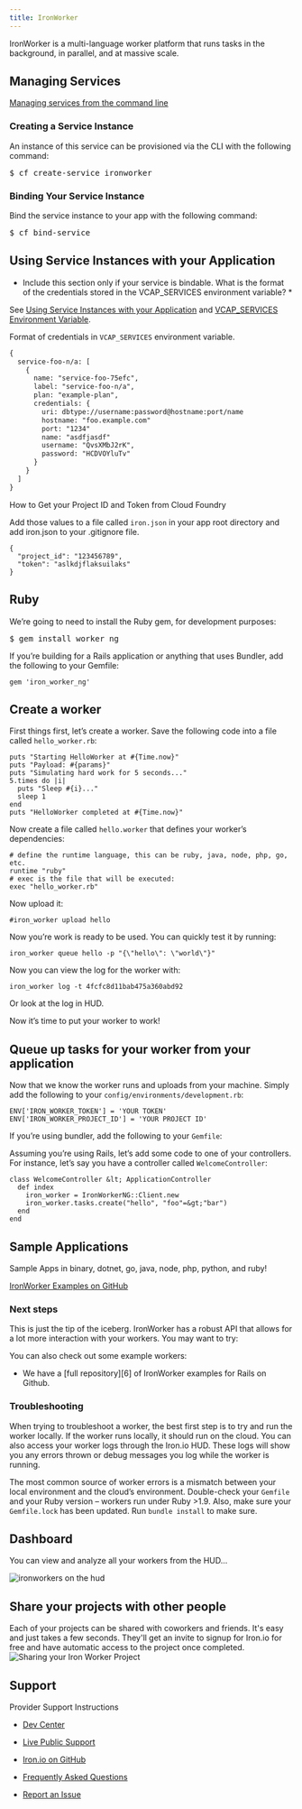 ```yaml
---
title: IronWorker
---
```


IronWorker is a multi-language worker platform that runs tasks in the background, in parallel, and at massive scale.

## <a id='managing'></a>Managing Services ##

[Managing services from the command line](../../../devguide/services/managing-services.html)

### Creating a Service Instance ##

An instance of this service can be provisioned via the CLI with the following command:

<pre class="terminal">
$ cf create-service ironworker
</pre>

### Binding Your Service Instance ##

Bind the service instance to your app with the following command:

<pre class="terminal">
$ cf bind-service
</pre>

## <a id='using'></a>Using Service Instances with your Application ##

* Include this section only if your service is bindable. What is the format of the credentials stored in the VCAP_SERVICES environment variable? *

See [Using Service Instances with your Application](../../../../devguide/services/adding-a-service.html#using) and [VCAP_SERVICES Environment Variable](../../../devguide/deploy-apps/environment-variable.html).

Format of credentials in `VCAP_SERVICES` environment variable.

~~~xml
{
  service-foo-n/a: [
    {
      name: "service-foo-75efc",
      label: "service-foo-n/a",
      plan: "example-plan",
      credentials: {
        uri: dbtype://username:password@hostname:port/name
        hostname: "foo.example.com"
        port: "1234"
        name: "asdfjasdf"
        username: "QvsXMbJ2rK",
        password: "HCDVOYluTv"
      }
    }
  ]
}
~~~

How to Get your Project ID and Token from Cloud Foundry

Add those values to a file called `iron.json` in your app root directory and add iron.json to your .gitignore file.

    {
      "project_id": "123456789",
      "token": "aslkdjflaksuilaks"
    }

## Ruby

We’re going to need to install the Ruby gem, for development purposes:

<pre class="terminal">
$ gem install worker_ng
</pre>

If you’re building for a Rails application or anything that uses Bundler, add the following to your Gemfile:

~~~
gem 'iron_worker_ng'
~~~

## Create a worker

First things first, let’s create a worker. Save the following code into a file called `hello_worker.rb`:

    puts "Starting HelloWorker at #{Time.now}"
    puts "Payload: #{params}"
    puts "Simulating hard work for 5 seconds..."
    5.times do |i|
      puts "Sleep #{i}..."
      sleep 1
    end
    puts "HelloWorker completed at #{Time.now}"

Now create a file called `hello.worker` that defines your worker’s dependencies:


    # define the runtime language, this can be ruby, java, node, php, go, etc.
    runtime "ruby"
    # exec is the file that will be executed:
    exec "hello_worker.rb"

Now upload it:

    #iron_worker upload hello

Now you’re work is ready to be used. You can quickly test it by running:


    iron_worker queue hello -p "{\"hello\": \"world\"}"

Now you can view the log for the worker with:


    iron_worker log -t 4fcfc8d11bab475a360abd92

Or look at the log in HUD.

Now it’s time to put your worker to work!

## Queue up tasks for your worker from your application

Now that we know the worker runs and uploads from your machine. Simply add the following to your `config/environments/development.rb`:


    ENV['IRON_WORKER_TOKEN'] = 'YOUR TOKEN'
    ENV['IRON_WORKER_PROJECT_ID'] = 'YOUR PROJECT ID'

If you’re using bundler, add the following to your `Gemfile`:

Assuming you’re using Rails, let’s add some code to one of your controllers. For instance, let’s say you have a controller called `WelcomeController`:


    class WelcomeController &lt; ApplicationController
      def index
        iron_worker = IronWorkerNG::Client.new
        iron_worker.tasks.create("hello", "foo"=&gt;"bar")
      end
    end


## <a id='sample-app'></a>Sample Applications ##

Sample Apps in binary, dotnet, go, java, node, php, python, and ruby!

[IronWorker Examples on GitHub](https://github.com/iron-io/iron_worker_examples)

### Next steps

This is just the tip of the iceberg. IronWorker has a robust API that allows for a lot more interaction with your workers. You may want to try:

You can also check out some example workers:

  * We have a [full repository][6] of IronWorker examples for Rails on Github.

### Troubleshooting

When trying to troubleshoot a worker, the best first step is to try and run the worker locally. If the worker runs locally, it should run on the cloud. You can also access your worker logs through the Iron.io HUD. These logs will show you any errors thrown or debug messages you log while the worker is running.

The most common source of worker errors is a mismatch between your local environment and the cloud’s environment. Double-check your `Gemfile` and your Ruby version – workers run under Ruby &gt;1.9. Also, make sure your `Gemfile.lock` has been updated. Run `bundle install` to make sure.

## <a id='dashboard'></a>Dashboard ##

You can view and analyze all your workers from the HUD...

![ironworkers on the hud][1]

## Share your projects with other people

Each of your projects can be shared with coworkers and friends. It's easy and just takes a few seconds. They'll get an invite to signup for Iron.io for free and have automatic access to the project once completed.
![Sharing your Iron Worker Project][2]

## <a id='support'></a>Support ##

Provider Support Instructions

- [Dev Center](http:www.dev.iron.io)
- [Live Public Support](http://get.iron.io/chat)
- [Iron.io on GitHub](https://github.com/iron-io)
- [Frequently Asked Questions](http://dev.iron.io/faq)
- [Report an Issue](https://github.com/iron-io/issues/issues)

  [1]: http://www.iron.io/assets/screenshots/home-scrnshot-worker-1.png
  [2]: https://d2oawfjgoy88bd.cloudfront.net/523a211b2cdcf276fb5dae02/523a211c2cdcf276fb5dae04/528be904888b9d471f460281.png?Expires=1384987278&Signature=Bt8WG1evom8MFsh1rLSWqF2KFBK1c6l4tGWjuaTRMbw~jvDYBQY6QvdyCKB29Q2TkjvIb0n5rX9XvWWTEti5MFCJYKHwpKdjcdePk9vv0OhBU0vRCdfwotpPNemnkfQ5DvBBJXb7FxH3cWbN~3TiZnlmB0gMXlbnDtciLoakbgjkALTZsy1nBrAapUQ6VQWqjA9B6~Kb6gBTBP~2Ep8BN63970GtgR5ecBtx1OnsCFFrnFAodzfbUzcPj8AMONSsNjIowLbYPNP8OEePl89Z2U~lXQa7lcvWMAnlV8rzz6Ftvno5C8Ly~YS2C52N~3Zj9Lm-vD9QY4gX7M9-lzjoKg__&Key-Pair-Id=APKAJHEJJBIZWFB73RSA